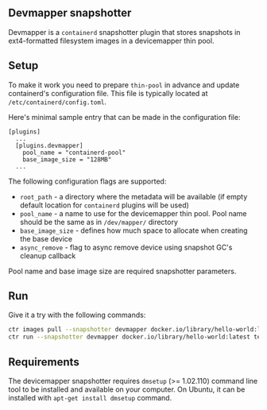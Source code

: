## Devmapper snapshotter

Devmapper is a `containerd` snapshotter plugin that stores snapshots in ext4-formatted filesystem images
in a devicemapper thin pool.

## Setup

To make it work you need to prepare `thin-pool` in advance and update containerd's configuration file.
This file is typically located at `/etc/containerd/config.toml`.

Here's minimal sample entry that can be made in the configuration file:

```
[plugins]
  ...
  [plugins.devmapper]
    pool_name = "containerd-pool"
    base_image_size = "128MB"
  ...
```

The following configuration flags are supported:
* `root_path` - a directory where the metadata will be available (if empty
  default location for `containerd` plugins will be used)
* `pool_name` - a name to use for the devicemapper thin pool. Pool name
  should be the same as in `/dev/mapper/` directory
* `base_image_size` - defines how much space to allocate when creating the base device
* `async_remove` - flag to async remove device using snapshot GC's cleanup callback

Pool name and base image size are required snapshotter parameters.

## Run
Give it a try with the following commands:

```bash
ctr images pull --snapshotter devmapper docker.io/library/hello-world:latest
ctr run --snapshotter devmapper docker.io/library/hello-world:latest test
```

## Requirements

The devicemapper snapshotter requires `dmsetup` (>= 1.02.110) command line tool to be installed and
available on your computer. On Ubuntu, it can be installed with `apt-get install dmsetup` command.